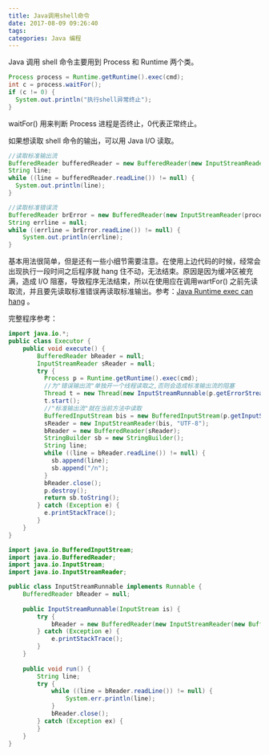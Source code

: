 ```yaml
---
title: Java调用shell命令
date: 2017-08-09 09:26:40
tags:
categories: Java 编程
---
```




Java 调用 shell 命令主要用到 Process 和 Runtime 两个类。

```java
Process process = Runtime.getRuntime().exec(cmd);
int c = process.waitFor();
if (c != 0) {
  System.out.println("执行shell异常终止");
} 
```

waitFor() 用来判断 Process 进程是否终止，0代表正常终止。

如果想读取 shell 命令的输出，可以用 Java I/O 读取。

```java
//读取标准输出流
BufferedReader bufferedReader = new BufferedReader(new InputStreamReader(process.getInputStream()));
String line;
while ((line = bufferedReader.readLine()) != null) {
  System.out.println(line);
}
```

```java
//读取标准错误流
BufferedReader brError = new BufferedReader(new InputStreamReader(process.getErrorStream()));
String errline = null;
while ((errline = brError.readLine()) != null) {
    System.out.println(errline);
}
```

基本用法很简单，但是还有一些小细节需要注意。在使用上边代码的时候，经常会出现执行一段时间之后程序就 hang 住不动，无法结束。原因是因为缓冲区被充满，造成 I/O 阻塞，导致程序无法结束，所以在使用应在调用wartFor() 之前先读取流，并且要先读取标准错误再读取标准输出。参考：[Java Runtime exec can hang](http://brian.pontarelli.com/2005/11/11/java-runtime-exec-can-hang/) 。

完整程序参考：

```java
import java.io.*;
public class Executor {
    public void execute() {
        BufferedReader bReader = null;
        InputStreamReader sReader = null;
        try {
          Process p = Runtime.getRuntime().exec(cmd);
          //为"错误输出流"单独开一个线程读取之,否则会造成标准输出流的阻塞
          Thread t = new Thread(new InputStreamRunnable(p.getErrorStream(), "ErrorStream"));
          t.start();
          //"标准输出流"就在当前方法中读取
          BufferedInputStream bis = new BufferedInputStream(p.getInputStream());
          sReader = new InputStreamReader(bis, "UTF-8");
          bReader = new BufferedReader(sReader);
          StringBuilder sb = new StringBuilder();
          String line;
          while ((line = bReader.readLine()) != null) {
            sb.append(line);
            sb.append("/n");
          }
          bReader.close();
          p.destroy();
          return sb.toString();
        } catch (Exception e) {
          e.printStackTrace();
        } 
    } 
}
```

```java
import java.io.BufferedInputStream;
import java.io.BufferedReader;
import java.io.InputStream;
import java.io.InputStreamReader;

public class InputStreamRunnable implements Runnable {
    BufferedReader bReader = null;
    
    public InputStreamRunnable(InputStream is) {
        try {
            bReader = new BufferedReader(new InputStreamReader(new BufferedInputStream(is), "UTF-8"));
        } catch (Exception e) {
            e.printStackTrace();
        }
    }
    
    public void run() {
        String line;
        try {
            while ((line = bReader.readLine()) != null) {
                System.err.println(line);
            }
            bReader.close();
        } catch (Exception ex) {
        }
    }
} 
```

